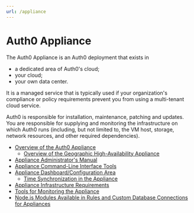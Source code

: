 ```yaml
---
url: /appliance
---
```


# Auth0 Appliance

The Auth0 Appliance is an Auth0 deployment that exists in

* a dedicated area of Auth0's cloud;
* your cloud;
* your own data center.

It is a managed service that is typically used if your organization's compliance or policy requirements prevent you from using a multi-tenant cloud service.

Auth0 is responsible for installation, maintenance, patching and updates. You are responsible for supplying and monitoring the infrastructure on which Auth0 runs (including, but not limited to, the VM host, storage, network resources, and other required dependencies).

* [Overview of the Auth0 Appliance](/appliance/appliance-overview)
    * [Overview of the Geographic High-Availability Appliance](/appliance/geo-ha)
* [Appliance Administrator's Manual](/appliance/admin)
* [Appliance Command-Line Interface Tools](/appliance/cli)
* [Appliance Dashboard/Configuration Area](/appliance/dashboard)
    * [Time Synchronization in the Appliance](/appliance/clock)
* [Appliance Infrastructure Requirements](/appliance/infrastructure)
* [Tools for Monitoring the Appliance](/appliance/monitoring)
* [Node.js Modules Available in Rules and Custom Database Connections for Appliances](/appliance/modules)
